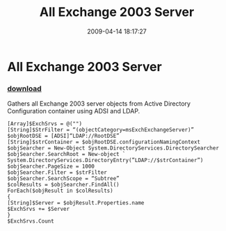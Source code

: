 ﻿---
pid:            1021
parent:         0
children:       
poster:         Paul Brice
title:          All Exchange 2003 Server
date:           2009-04-14 18:17:27
description:    Gathers all Exchange 2003 server objects from Active Directory Configuration container using ADSI and LDAP.
format:         posh
---

# All Exchange 2003 Server

### [download](1021.ps1)  

Gathers all Exchange 2003 server objects from Active Directory Configuration container using ADSI and LDAP.

```posh
[Array]$ExchSrvs = @("")
[String]$StrFilter = “(objectCategory=msExchExchangeServer)”
$objRootDSE = [ADSI]“LDAP://RootDSE”
[String]$strContainer = $objRootDSE.configurationNamingContext
$objSearcher = New-Object System.DirectoryServices.DirectorySearcher
$objSearcher.SearchRoot = New-object `
System.DirectoryServices.DirectoryEntry(”LDAP://$strContainer”)
$objSearcher.PageSize = 1000
$objSearcher.Filter = $strFilter
$objSearcher.SearchScope = “Subtree”
$colResults = $objSearcher.FindAll()
ForEach($objResult in $colResults)
{
[String]$Server = $objResult.Properties.name
$ExchSrvs += $Server
}
$ExchSrvs.Count
```

